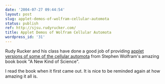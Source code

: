 ```yaml
---
date: '2004-07-27 09:44:54'
layout: post
slug: applet-demos-of-wolfram-cellular-automota
status: publish
ref: http://sjsu.rudyrucker.com/
title: Applet Demos of Wolfram Cellular Automota
wordpress_id: '31'
---
```


Rudy Rucker and his class have done a good job of providing
[applet versions of some of the cellular automota](http://sjsu.rudyrucker.com/) from  Stephen Wolfram's amazing book book "A New Kind of Science".

I read the book when it first came out.  It is nice to be reminded again at how amazing it all is.
